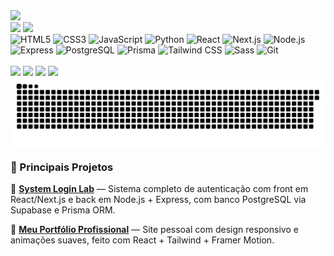 <img src="https://readme-typing-svg.herokuapp.com?font=Fira+Code&color=%23A020F0&size=30&pause=100&width=1024&lines=Hi,+I'm+Roberto+-+Full+Stack+Developer;Desenvolvedor+Full+Stack;Especialista+em+Front+e+Back-end;Apaixonado+por+Clean+Code+e+UX/UI" />

<div>
	<img height="180em" src="https://github-readme-stats.vercel.app/api?username=robertofmarins&theme=midnight-purple">
	<img height="180em" src="https://github-readme-stats.vercel.app/api/top-langs/?username=robertofmarins&theme=midnight-purple&layout=compact&langs_count=10"/>
</div> 

<div>
	<img alt="HTML5" width="50" src="https://cdn.jsdelivr.net/gh/devicons/devicon/icons/html5/html5-original.svg" />
	<img alt="CSS3" width="50" src="https://cdn.jsdelivr.net/gh/devicons/devicon/icons/css3/css3-original.svg" />
	<img alt="JavaScript" width="50" src="https://cdn.jsdelivr.net/gh/devicons/devicon/icons/javascript/javascript-original.svg" />
	<img alt="Python" width="50" src="https://cdn.jsdelivr.net/gh/devicons/devicon/icons/python/python-original.svg" />
	<img alt="React" width="50" src="https://cdn.jsdelivr.net/gh/devicons/devicon/icons/react/react-original.svg" />
	<img alt="Next.js" width="50" src="https://cdn.jsdelivr.net/gh/devicons/devicon/icons/nextjs/nextjs-original.svg" />
	<img alt="Node.js" width="50" src="https://cdn.jsdelivr.net/gh/devicons/devicon/icons/nodejs/nodejs-original.svg" />
	<img alt="Express" width="50" src="https://cdn.jsdelivr.net/gh/devicons/devicon/icons/express/express-original.svg" />
	<img alt="PostgreSQL" width="50" src="https://cdn.jsdelivr.net/gh/devicons/devicon/icons/postgresql/postgresql-original.svg" />
	<img alt="Prisma" width="50" src="https://cdn.jsdelivr.net/gh/devicons/devicon/icons/prisma/prisma-original.svg" />
	<img alt="Tailwind CSS" width="50" src="https://tailwindcss.com/_next/static/media/tailwindcss-mark.9d4d4dce.svg" />
	<img alt="Sass" width="50" src="https://cdn.jsdelivr.net/gh/devicons/devicon/icons/sass/sass-original.svg" />
	<img alt="Git" width="50" src="https://cdn.jsdelivr.net/gh/devicons/devicon/icons/git/git-original.svg" />
</div>
<br>
<div> 
  	<a href = "mailto:betorfm88@gmail.com" target="_blank"><img src="https://img.shields.io/badge/-Gmail-%23333?style=for-the-badge&logo=gmail&logoColor=white" target="_blank"></a>
 	<a href="https://www.linkedin.com/in/betorfm/?originalSubdomain=br" target="_blank"><img src="https://img.shields.io/badge/-LinkedIn-%230077B5?style=for-the-badge&logo=linkedin&logoColor=white"></a>
<a href="https://wa.me/5521990034590" target="_blank"><img src="https://img.shields.io/badge/WhatsApp-25D366?style=for-the-badge&logo=whatsapp&logoColor=white"></a>
<a href="https://www.robertomarins.com.br" target="_blank"><img src="https://img.shields.io/badge/Portfolio-%23000000.svg?style=for-the-badge&logo=firefox&logoColor=#FF7139"></a>


</div>

<picture align="center">
  <source media="(prefers-color-scheme: dark)" srcset="https://raw.githubusercontent.com/robertomarins/robertomarins/output/github-contribution-grid-snake-dark.svg">
  <source media="(prefers-color-scheme: light)" srcset="https://raw.githubusercontent.com/robertomarins/robertomarins/output/github-contribution-grid-snake-dark.svg">
  <img align="center" alt="github contribution grid snake animation" src="https://raw.githubusercontent.com/robertomarins/robertomarins/output/github-contribution-grid-snake.svg">
</picture>

### 🌟 Principais Projetos

🔹 [**System Login Lab**](https://app.robertomarins.com.br) — Sistema completo de autenticação com front em React/Next.js e back em Node.js + Express, com banco PostgreSQL via Supabase e Prisma ORM.

🔹 [**Meu Portfólio Profissional**](https://www.robertomarins.com.br) — Site pessoal com design responsivo e animações suaves, feito com React + Tailwind + Framer Motion.

<!--

 <img align="center" alt="Rafa-Ts" height="30" width="40" src="https://raw.githubusercontent.com/devicons/devicon/master/icons/typescript/typescript-plain.svg">

  <img align="center" alt="Rafa-React" height="30" width="40" src="https://raw.githubusercontent.com/devicons/devicon/master/icons/react/react-original.svg">
<img align="center" alt="Rafa-Python" height="30" width="40" src="https://raw.githubusercontent.com/devicons/devicon/master/icons/python/python-original.svg">
  <img align="center" alt="Rafa-Csharp" height="30" width="40" src="https://raw.githubusercontent.com/devicons/devicon/master/icons/csharp/csharp-original.svg">
- 🔭 I’m currently working on ...
- 🌱 I’m currently learning ...
- 👯 I’m looking to collaborate on ...
- 🤔 I’m looking for help with ...
- 💬 Ask me about ...
- 📫 How to reach me: ...
- 😄 Pronouns: ...
- ⚡ Fun fact: ...
	<a href="https://www.twitch.tv/rafaballerinii" target="_blank"><img src="https://img.shields.io/badge/Twitch-9146FF?style=for-the-badge&logo=twitch&logoColor=white" target="_blank"></a>
<a href="https://www.youtube.com/channel/UC_-uuuZbY0AAt9CViNzvc-Q" target="_blank"><img src="https://img.shields.io/badge/YouTube-FF0000?style=for-the-badge&logo=youtube&logoColor=white" target="_blank"></a>
-->

